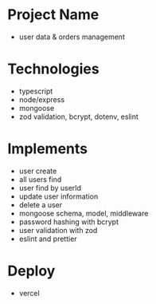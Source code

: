 # Project Name

- user data & orders management

# Technologies

- typescript
- node/express
- mongoose
- zod validation, bcrypt, dotenv, eslint

# Implements 
- user create
- all users find
- user find by userId
- update user information
- delete a user
- mongoose schema, model, middleware
- password hashing with bcrypt
- user validation with zod
- eslint and prettier

# Deploy 
- vercel
